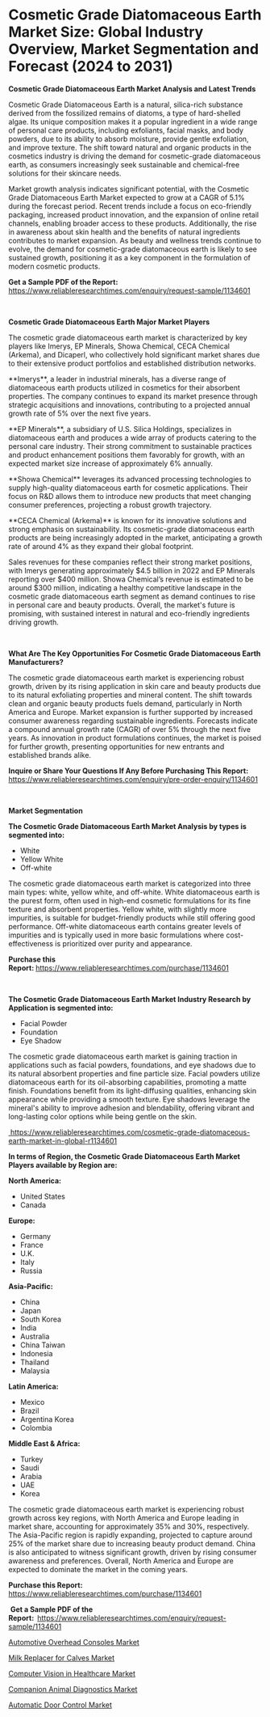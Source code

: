 <p><h1>Cosmetic Grade Diatomaceous Earth Market Size: Global Industry Overview, Market Segmentation and Forecast (2024 to 2031)</h1></p><p><strong>Cosmetic Grade Diatomaceous Earth Market Analysis and Latest Trends</strong></p>
<p><p>Cosmetic Grade Diatomaceous Earth is a natural, silica-rich substance derived from the fossilized remains of diatoms, a type of hard-shelled algae. Its unique composition makes it a popular ingredient in a wide range of personal care products, including exfoliants, facial masks, and body powders, due to its ability to absorb moisture, provide gentle exfoliation, and improve texture. The shift toward natural and organic products in the cosmetics industry is driving the demand for cosmetic-grade diatomaceous earth, as consumers increasingly seek sustainable and chemical-free solutions for their skincare needs.</p><p>Market growth analysis indicates significant potential, with the Cosmetic Grade Diatomaceous Earth Market expected to grow at a CAGR of 5.1% during the forecast period. Recent trends include a focus on eco-friendly packaging, increased product innovation, and the expansion of online retail channels, enabling broader access to these products. Additionally, the rise in awareness about skin health and the benefits of natural ingredients contributes to market expansion. As beauty and wellness trends continue to evolve, the demand for cosmetic-grade diatomaceous earth is likely to see sustained growth, positioning it as a key component in the formulation of modern cosmetic products.</p></p>
<p><strong>Get a Sample PDF of the Report:&nbsp;</strong> <a href="https://www.reliableresearchtimes.com/enquiry/request-sample/1134601?utm_campaign=1266&utm_medium=2&utm_source=Github&utm_content=ia&utm_term=08102024&utm_id=cosmetic-grade-diatomaceous-earth">https://www.reliableresearchtimes.com/enquiry/request-sample/1134601</a></p>
<p>&nbsp;</p>
<p><strong>Cosmetic Grade Diatomaceous Earth Major Market Players</strong></p>
<p><p>The cosmetic grade diatomaceous earth market is characterized by key players like Imerys, EP Minerals, Showa Chemical, CECA Chemical (Arkema), and Dicaperl, who collectively hold significant market shares due to their extensive product portfolios and established distribution networks.</p><p>**Imerys**, a leader in industrial minerals, has a diverse range of diatomaceous earth products utilized in cosmetics for their absorbent properties. The company continues to expand its market presence through strategic acquisitions and innovations, contributing to a projected annual growth rate of 5% over the next five years.</p><p>**EP Minerals**, a subsidiary of U.S. Silica Holdings, specializes in diatomaceous earth and produces a wide array of products catering to the personal care industry. Their strong commitment to sustainable practices and product enhancement positions them favorably for growth, with an expected market size increase of approximately 6% annually.</p><p>**Showa Chemical** leverages its advanced processing technologies to supply high-quality diatomaceous earth for cosmetic applications. Their focus on R&D allows them to introduce new products that meet changing consumer preferences, projecting a robust growth trajectory.</p><p>**CECA Chemical (Arkema)** is known for its innovative solutions and strong emphasis on sustainability. Its cosmetic-grade diatomaceous earth products are being increasingly adopted in the market, anticipating a growth rate of around 4% as they expand their global footprint.</p><p>Sales revenues for these companies reflect their strong market positions, with Imerys generating approximately $4.5 billion in 2022 and EP Minerals reporting over $400 million. Showa Chemical’s revenue is estimated to be around $300 million, indicating a healthy competitive landscape in the cosmetic grade diatomaceous earth segment as demand continues to rise in personal care and beauty products. Overall, the market's future is promising, with sustained interest in natural and eco-friendly ingredients driving growth.</p></p>
<p>&nbsp;</p>
<p><strong>What Are The Key Opportunities For Cosmetic Grade Diatomaceous Earth Manufacturers?</strong></p>
<p><p>The cosmetic grade diatomaceous earth market is experiencing robust growth, driven by its rising application in skin care and beauty products due to its natural exfoliating properties and mineral content. The shift towards clean and organic beauty products fuels demand, particularly in North America and Europe. Market expansion is further supported by increased consumer awareness regarding sustainable ingredients. Forecasts indicate a compound annual growth rate (CAGR) of over 5% through the next five years. As innovation in product formulations continues, the market is poised for further growth, presenting opportunities for new entrants and established brands alike.</p></p>
<p><strong>Inquire or Share Your Questions If Any Before Purchasing This Report:</strong> <a href="https://www.reliableresearchtimes.com/enquiry/pre-order-enquiry/1134601?utm_campaign=1266&utm_medium=2&utm_source=Github&utm_content=ia&utm_term=08102024&utm_id=cosmetic-grade-diatomaceous-earth">https://www.reliableresearchtimes.com/enquiry/pre-order-enquiry/1134601</a></p>
<p>&nbsp;</p>
<p><strong>Market Segmentation</strong></p>
<p><strong>The Cosmetic Grade Diatomaceous Earth Market Analysis by types is segmented into:</strong></p>
<p><ul><li>White</li><li>Yellow White</li><li>Off-white</li></ul></p>
<p><p>The cosmetic grade diatomaceous earth market is categorized into three main types: white, yellow white, and off-white. White diatomaceous earth is the purest form, often used in high-end cosmetic formulations for its fine texture and absorbent properties. Yellow white, with slightly more impurities, is suitable for budget-friendly products while still offering good performance. Off-white diatomaceous earth contains greater levels of impurities and is typically used in more basic formulations where cost-effectiveness is prioritized over purity and appearance.</p></p>
<p><strong>Purchase this Report:&nbsp;</strong><a href="https://www.reliableresearchtimes.com/purchase/1134601?utm_campaign=1266&utm_medium=2&utm_source=Github&utm_content=ia&utm_term=08102024&utm_id=cosmetic-grade-diatomaceous-earth">https://www.reliableresearchtimes.com/purchase/1134601</a></p>
<p>&nbsp;</p>
<p><strong>The Cosmetic Grade Diatomaceous Earth Market Industry Research by Application is segmented into:</strong></p>
<p><ul><li>Facial Powder</li><li>Foundation</li><li>Eye Shadow</li></ul></p>
<p><p>The cosmetic grade diatomaceous earth market is gaining traction in applications such as facial powders, foundations, and eye shadows due to its natural absorbent properties and fine particle size. Facial powders utilize diatomaceous earth for its oil-absorbing capabilities, promoting a matte finish. Foundations benefit from its light-diffusing qualities, enhancing skin appearance while providing a smooth texture. Eye shadows leverage the mineral's ability to improve adhesion and blendability, offering vibrant and long-lasting color options while being gentle on the skin.</p></p>
<p><a href="https://www.reliableresearchtimes.com/cosmetic-grade-diatomaceous-earth-market-in-global-r1134601?utm_campaign=1266&utm_medium=2&utm_source=Github&utm_content=ia&utm_term=08102024&utm_id=cosmetic-grade-diatomaceous-earth">&nbsp;https://www.reliableresearchtimes.com/cosmetic-grade-diatomaceous-earth-market-in-global-r1134601</a></p>
<p><strong>In terms of Region, the Cosmetic Grade Diatomaceous Earth Market Players available by Region are:</strong></p>
<p>
    <p> <strong> North America: </strong>
        <ul>
            <li>United States</li>
            <li>Canada</li>
        </ul>
        </p> 
    <p> <strong> Europe: </strong>
        <ul>
            <li>Germany</li>
            <li>France</li>
            <li>U.K.</li>
            <li>Italy</li>
            <li>Russia</li>
        </ul>
        </p> 
    <p> <strong> Asia-Pacific: </strong>
        <ul>
            <li>China</li>
            <li>Japan</li>
            <li>South Korea</li>
            <li>India</li>
            <li>Australia</li>
            <li>China Taiwan</li>
            <li>Indonesia</li>
            <li>Thailand</li>
            <li>Malaysia</li>
        </ul>
        </p> 
    <p> <strong> Latin America: </strong>
        <ul>
            <li>Mexico</li>
            <li>Brazil</li>
            <li>Argentina Korea</li>
            <li>Colombia</li>
        </ul>
        </p> 
    <p> <strong> Middle East & Africa: </strong>
        <ul>
            <li>Turkey</li>
            <li>Saudi</li>
            <li>Arabia</li>
            <li>UAE</li>
            <li>Korea</li>
        </ul>
    </p>
    </p>
<p><p>The cosmetic grade diatomaceous earth market is experiencing robust growth across key regions, with North America and Europe leading in market share, accounting for approximately 35% and 30%, respectively. The Asia-Pacific region is rapidly expanding, projected to capture around 25% of the market share due to increasing beauty product demand. China is also anticipated to witness significant growth, driven by rising consumer awareness and preferences. Overall, North America and Europe are expected to dominate the market in the coming years.</p></p>
<p><strong>Purchase this Report: </strong><a href="https://www.reliableresearchtimes.com/purchase/1134601?utm_campaign=1266&utm_medium=2&utm_source=Github&utm_content=ia&utm_term=08102024&utm_id=cosmetic-grade-diatomaceous-earth">https://www.reliableresearchtimes.com/purchase/1134601</a></p>
<p>&nbsp;<strong>Get a Sample PDF of the Report:&nbsp;&nbsp;</strong><a href="https://www.reliableresearchtimes.com/enquiry/request-sample/1134601?utm_campaign=1266&utm_medium=2&utm_source=Github&utm_content=ia&utm_term=08102024&utm_id=cosmetic-grade-diatomaceous-earth">https://www.reliableresearchtimes.com/enquiry/request-sample/1134601</a></p>
<p><strong></strong></p>
<p><p><a href="https://www.linkedin.com/pulse/automotive-overhead-consoles-market-evolution-key-trends-zup9e?utm_campaign=1266&utm_medium=2&utm_source=Github&utm_content=ia&utm_term=08102024&utm_id=cosmetic-grade-diatomaceous-earth">Automotive Overhead Consoles Market</a></p><p><a href="https://www.linkedin.com/pulse/disruption-innovation-milk-replacer-calves-industry-market-pmqve?utm_campaign=1266&utm_medium=2&utm_source=Github&utm_content=ia&utm_term=08102024&utm_id=cosmetic-grade-diatomaceous-earth">Milk Replacer for Calves Market</a></p><p><a href="https://www.linkedin.com/pulse/global-perspectives-computer-vision-healthcare-market-sxxfe?utm_campaign=1266&utm_medium=2&utm_source=Github&utm_content=ia&utm_term=08102024&utm_id=cosmetic-grade-diatomaceous-earth">Computer Vision in Healthcare Market</a></p><p><a href="https://www.linkedin.com/pulse/companion-animal-diagnostics-market-trends-focusing-insight-svrqe?utm_campaign=1266&utm_medium=2&utm_source=Github&utm_content=ia&utm_term=08102024&utm_id=cosmetic-grade-diatomaceous-earth">Companion Animal Diagnostics Market</a></p><p><a href="https://www.linkedin.com/pulse/automatic-door-control-market-size-share-growth-analysis-qtpfe?utm_campaign=1266&utm_medium=2&utm_source=Github&utm_content=ia&utm_term=08102024&utm_id=cosmetic-grade-diatomaceous-earth">Automatic Door Control Market</a></p></p>